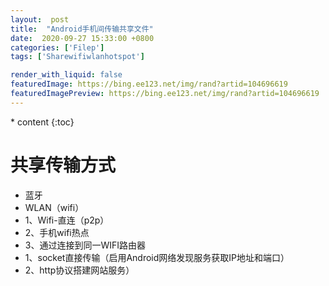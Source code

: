```yaml
---
layout:  post
title:  "Android手机间传输共享文件"
date:  2020-09-27 15:33:00 +0800
categories: ['Filep']
tags: ['Sharewifiwlanhotspot']

render_with_liquid: false
featuredImage: https://bing.ee123.net/img/rand?artid=104696619
featuredImagePreview: https://bing.ee123.net/img/rand?artid=104696619
---
```


\* content
{:toc}
# 共享传输方式
- 蓝牙
- WLAN（wifi）
- 1、Wifi-直连（p2p）
- 2、手机wifi热点
- 3、通过连接到同一WIFI路由器
- 1、socket直接传输（启用Android网络发现服务获取IP地址和端口）
- 2、http协议搭建网站服务）